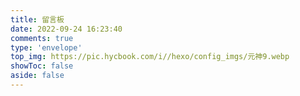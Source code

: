 ```yaml
---
title: 留言板
date: 2022-09-24 16:23:40
comments: true
type: 'envelope'
top_img: https://pic.hycbook.com/i//hexo/config_imgs/元神9.webp
showToc: false
aside: false
---
```

